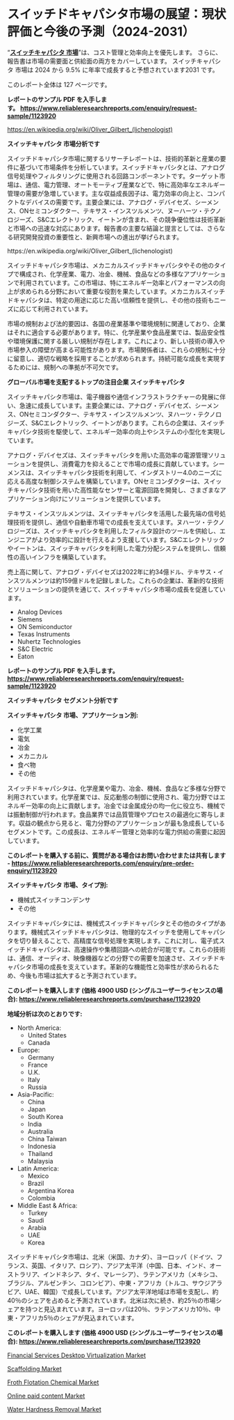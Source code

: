 <p><h1>スイッチドキャパシタ市場の展望：現状評価と今後の予測（2024-2031）</h1></p><p>&ldquo;<strong><a href="https://www.reliableresearchreports.com/switched-capacitors-r1123920?utm_campaign=107&utm_medium=9&utm_source=Github&utm_content=ia&utm_term=18112024&utm_id=switched-capacitors">スイッチキャパシタ 市場</a></strong>&rdquo;は、コスト管理と効率向上を優先します。 さらに、報告書は市場の需要面と供給面の両方をカバーしています。 スイッチキャパシタ 市場は 2024 から 9.5% に年率で成長すると予想されています2031 です。</p>
<p>このレポート全体は 127 ページです。</p>
<p><strong>レポートのサンプル PDF を入手します。&nbsp;<a href="https://www.reliableresearchreports.com/enquiry/request-sample/1123920?utm_campaign=107&utm_medium=9&utm_source=Github&utm_content=ia&utm_term=18112024&utm_id=switched-capacitors">https://www.reliableresearchreports.com/enquiry/request-sample/1123920</a></strong></p>
<p><a href="https://en.wikipedia.org/wiki/Oliver_Gilbert_(lichenologist)?utm_campaign=107&utm_medium=9&utm_source=Github&utm_content=ia&utm_term=18112024&utm_id=switched-capacitors">https://en.wikipedia.org/wiki/Oliver_Gilbert_(lichenologist)</a></p>
<p><strong>スイッチキャパシタ 市場分析です</strong></p>
<p><p>スイッチドキャパシタ市場に関するリサーチレポートは、技術的革新と産業の要件に基づいて市場条件を分析しています。スイッチドキャパシタとは、アナログ信号処理やフィルタリングに使用される回路コンポーネントです。ターゲット市場は、通信、電力管理、オートモーティブ産業などで、特に高効率なエネルギー管理の需要が急増しています。主な収益成長因子は、電力効率の向上と、コンパクトなデバイスの需要です。主要企業には、アナログ・デバイセズ、シーメンス、ONセミコンダクター、テキサス・インスツルメンツ、ヌーハーツ・テクノロジーズ、S&Cエレクトリック、イートンが含まれ、その競争優位性は技術革新と市場への迅速な対応にあります。報告書の主要な結論と提言としては、さらなる研究開発投資の重要性と、新興市場への進出が挙げられます。</p></p>
<p>https://en.wikipedia.org/wiki/Oliver_Gilbert_(lichenologist)</p>
<p><p>スイッチドキャパシタ市場は、メカニカルスイッチドキャパシタやその他のタイプで構成され、化学産業、電力、冶金、機械、食品などの多様なアプリケーションで利用されています。この市場は、特にエネルギー効率とパフォーマンスの向上が求められる分野において重要な役割を果たしています。メカニカルスイッチドキャパシタは、特定の用途に応じた高い信頼性を提供し、その他の技術もニーズに応じて利用されています。</p><p>市場の規制および法的要因は、各国の産業基準や環境規制に関連しており、企業はそれに適合する必要があります。特に、化学産業や食品産業では、製品安全性や環境保護に関する厳しい規制が存在します。これにより、新しい技術の導入や市場参入の障壁が高まる可能性があります。市場関係者は、これらの規制に十分に留意し、適切な戦略を採用することが求められます。持続可能な成長を実現するためには、規制への準拠が不可欠です。</p></p>
<p><strong>グローバル市場を支配するトップの注目企業 スイッチキャパシタ</strong></p>
<p><p>スイッチキャパシタ市場は、電子機器や通信インフラストラクチャーの発展に伴い、急速に成長しています。主要企業には、アナログ・デバイセズ、シーメンス、ONセミコンダクター、テキサス・インスツルメンツ、ヌハーツ・テクノロジーズ、S&Cエレクトリック、イートンがあります。これらの企業は、スイッチキャパシタ技術を駆使して、エネルギー効率の向上やシステムの小型化を実現しています。</p><p>アナログ・デバイセズは、スイッチキャパシタを用いた高効率の電源管理ソリューションを提供し、消費電力を抑えることで市場の成長に貢献しています。シーメンスは、スイッチキャパシタ技術を利用して、インダストリー4.0のニーズに応える高度な制御システムを構築しています。ONセミコンダクターは、スイッチキャパシタ技術を用いた高性能なセンサーと電源回路を開発し、さまざまなアプリケーション向けにソリューションを提供しています。</p><p>テキサス・インスツルメンツは、スイッチキャパシタを活用した最先端の信号処理技術を提供し、通信や自動車市場での成長を支えています。ヌハーツ・テクノロジーズは、スイッチキャパシタを利用したフィルタ設計のツールを供給し、エンジニアがより効率的に設計を行えるよう支援しています。S&Cエレクトリックやイートンは、スイッチキャパシタを利用した電力分配システムを提供し、信頼性の高いインフラを構築しています。</p><p>売上高に関して、アナログ・デバイセズは2022年に約34億ドル、テキサス・インスツルメンツは約159億ドルを記録しました。これらの企業は、革新的な技術とソリューションの提供を通じて、スイッチキャパシタ市場の成長を促進しています。</p></p>
<p><ul><li>Analog Devices</li><li>Siemens‎</li><li>ON Semiconductor</li><li>Texas Instruments</li><li>Nuhertz Technologies</li><li>S&C Electric</li><li>Eaton</li></ul></p>
<p><strong>レポートのサンプル PDF を入手します。 <a href="https://www.reliableresearchreports.com/enquiry/request-sample/1123920?utm_campaign=107&utm_medium=9&utm_source=Github&utm_content=ia&utm_term=18112024&utm_id=switched-capacitors">https://www.reliableresearchreports.com/enquiry/request-sample/1123920</a></strong></p>
<p><strong>スイッチキャパシタ セグメント分析です</strong></p>
<p><strong>スイッチキャパシタ 市場、アプリケーション別:</strong></p>
<p><ul><li>化学工業</li><li>電気</li><li>冶金</li><li>メカニカル</li><li>食べ物</li><li>その他</li></ul></p>
<p><p>スイッチドキャパシタは、化学産業や電力、冶金、機械、食品など多様な分野で利用されています。化学産業では、反応動態の制御に使用され、電力分野ではエネルギー効率の向上に貢献します。冶金では金属成分の均一化に役立ち、機械では振動制御が行われます。食品業界では品質管理やプロセスの最適化に寄与します。収益の観点から見ると、電力分野のアプリケーションが最も急成長しているセグメントです。この成長は、エネルギー管理と効率的な電力供給の需要に起因しています。</p></p>
<p><strong>このレポートを購入する前に、質問がある場合はお問い合わせまたは共有します - <a href="https://www.reliableresearchreports.com/enquiry/pre-order-enquiry/1123920?utm_campaign=107&utm_medium=9&utm_source=Github&utm_content=ia&utm_term=18112024&utm_id=switched-capacitors">https://www.reliableresearchreports.com/enquiry/pre-order-enquiry/1123920</a></strong></p>
<p><strong>スイッチキャパシタ 市場、タイプ別:</strong></p>
<p><ul><li>機械式スイッチコンデンサ</li><li>その他</li></ul></p>
<p><p>スイッチドキャパシタには、機械式スイッチドキャパシタとその他のタイプがあります。機械式スイッチドキャパシタは、物理的なスイッチを使用してキャパシタを切り替えることで、高精度な信号処理を実現します。これに対し、電子式スイッチドキャパシタは、高速操作や集積回路への統合が可能です。これらの技術は、通信、オーディオ、映像機器などの分野での需要を加速させ、スイッチドキャパシタ市場の成長を支えています。革新的な機能性と効率性が求められるため、今後も市場は拡大すると予測されています。</p></p>
<p><strong>このレポートを購入します (価格 4900 USD (シングルユーザーライセンスの場合): <a href="https://www.reliableresearchreports.com/purchase/1123920?utm_campaign=107&utm_medium=9&utm_source=Github&utm_content=ia&utm_term=18112024&utm_id=switched-capacitors">https://www.reliableresearchreports.com/purchase/1123920</a></strong></p>
<p><strong>地域分析は次のとおりです:</strong></p>
<p><ul>
    <li>
        North America:
        <ul>
            <li>United States</li>
            <li>Canada</li>
        </ul>
    </li>
    <li>
        Europe:
        <ul>
            <li>Germany</li>
            <li>France</li>
            <li>U.K.</li>
            <li>Italy</li>
            <li>Russia</li>
        </ul>
    </li>
    <li>
        Asia-Pacific:
        <ul>
            <li>China</li>
            <li>Japan</li>
            <li>South Korea</li>
            <li>India</li>
            <li>Australia</li>
            <li>China Taiwan</li>
            <li>Indonesia</li>
            <li>Thailand</li>
            <li>Malaysia</li>
        </ul>
    </li>
    <li>
        Latin America:
        <ul>
            <li>Mexico</li>
            <li>Brazil</li>
            <li>Argentina Korea</li>
            <li>Colombia</li>
        </ul>
    </li>
    <li>
        Middle East & Africa:
        <ul>
            <li>Turkey</li>
            <li>Saudi</li>
            <li>Arabia</li>
            <li>UAE</li>
            <li>Korea</li>
        </ul>
    </li>
    </ul></p>
<p><p>スイッチドキャパシタ市場は、北米（米国、カナダ）、ヨーロッパ（ドイツ、フランス、英国、イタリア、ロシア）、アジア太平洋（中国、日本、インド、オーストラリア、インドネシア、タイ、マレーシア）、ラテンアメリカ（メキシコ、ブラジル、アルゼンチン、コロンビア）、中東・アフリカ（トルコ、サウジアラビア、UAE、韓国）で成長しています。アジア太平洋地域は市場を支配し、約40％のシェアを占めると予測されています。北米は次に続き、約25％の市場シェアを持つと見込まれています。ヨーロッパは20％、ラテンアメリカ10％、中東・アフリカ5％のシェアが見込まれています。</p></p>
<p><strong>このレポートを購入します (価格 4900 USD (シングルユーザーライセンスの場合): <a href="https://www.reliableresearchreports.com/purchase/1123920?utm_campaign=107&utm_medium=9&utm_source=Github&utm_content=ia&utm_term=18112024&utm_id=switched-capacitors">https://www.reliableresearchreports.com/purchase/1123920</a></strong></p>
<p><p><a href="https://github.com/luckyshygirl/Market-Research-Report-List-6/blob/main/financial-services-desktop-virtualization-market.md?utm_campaign=107&utm_medium=9&utm_source=Github&utm_content=ia&utm_term=18112024&utm_id=switched-capacitors">Financial Services Desktop Virtualization Market</a></p><p><a href="https://www.linkedin.com/pulse/emerging-opportunities-challenges-global-scaffolding-market-cbl3c?utm_campaign=107&utm_medium=9&utm_source=Github&utm_content=ia&utm_term=18112024&utm_id=switched-capacitors">Scaffolding Market</a></p><p><a href="https://github.com/petbigbeepjn/Market-Research-Report-List-1/blob/main/froth-flotation-chemical-market.md?utm_campaign=107&utm_medium=9&utm_source=Github&utm_content=ia&utm_term=18112024&utm_id=switched-capacitors">Froth Flotation Chemical Market</a></p><p><a href="https://issuu.com/reportprime-2/docs/online-paid-content-market-size-203_228dfd1ba339bd?utm_campaign=107&utm_medium=9&utm_source=Github&utm_content=ia&utm_term=18112024&utm_id=switched-capacitors">Online paid content Market</a></p><p><a href="https://www.linkedin.com/pulse/navigating-global-water-hardness-removal-market-from-trends-eac6c?utm_campaign=107&utm_medium=9&utm_source=Github&utm_content=ia&utm_term=18112024&utm_id=switched-capacitors">Water Hardness Removal Market</a></p></p>